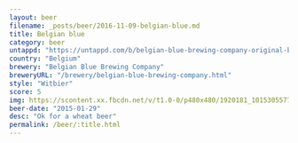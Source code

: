 ```yaml
---
layout: beer
filename: _posts/beer/2016-11-09-belgian-blue.md
title: Belgian blue
category: beer
untappd: "https://untappd.com/b/belgian-blue-brewing-company-original-belgian-wheat-ale/562689"
country: "Belgium"
brewery: "Belgian Blue Brewing Company"
breweryURL: "/brewery/belgian-blue-brewing-company.html"
style: "Witbier"
score: 5
img: https://scontent.xx.fbcdn.net/v/t1.0-0/p480x480/1920181_10153055771283745_6859710748033343904_n.jpg?oh=92a93d08a2fe60fdfcdb161314ecfa49&oe=5B104528
beer-date: "2015-01-29"
desc: "Ok for a wheat beer"
permalink: /beer/:title.html
---
```

